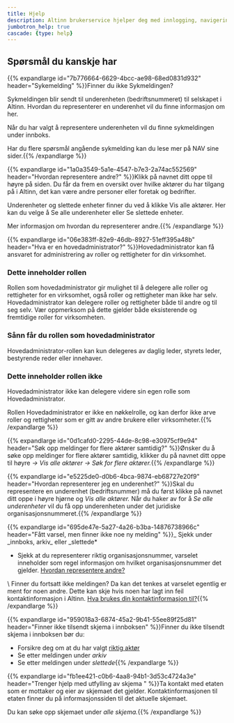 ```yaml
---
title: Hjelp
description: Altinn brukerservice hjelper deg med innlogging, navigering, delegering og veien frem til et skjema. Har du spørsmål om utfylling av et skjema må du kontakte etaten som eier det.
jumbotron_help: true
cascade: {type: help}
---
```


## Spørsmål du kanskje har

{{% expandlarge id="7b776664-6629-4bcc-ae98-68ed0831d932" header="Sykemelding" %}}Finner du ikke Sykmeldingen? 

Sykmeldingen blir sendt til underenheten (bedriftsnummeret) til selskapet i Altinn. Hvordan du representerer en underenhet vil du finne informasjon om her.

Når du har valgt å representere underenheten vil du finne sykmeldingen under innboks.

Har du flere spørsmål angående sykmelding kan du lese mer på NAV sine sider.{{% /expandlarge %}}

{{% expandlarge id="1a0a3549-5a1e-4547-b7e3-2a74ac552569" header="Hvordan representere andre?" %}}Klikk på navnet ditt oppe til høyre på siden. Du får da frem en oversikt over hvilke aktører du har tilgang på i Altinn, det kan være andre personer eller foretak og bedrifter.

Underenheter og slettede enheter finner du ved å klikke Vis alle aktører. Her kan du velge å Se alle underenheter eller Se slettede enheter.

Mer informasjon om hvordan du representerer andre.{{% /expandlarge %}}

{{% expandlarge id="06e383ff-82e9-46db-8927-51eff395a48b" header="Hva er en hovedadministrator?" %}}Hovedadministrator kan få ansvaret for administrering av roller og rettigheter for din virksomhet.

### Dette inneholder rollen

Rollen som hovedadministrator gir mulighet til å delegere alle roller og rettigheter for en virksomhet, også roller og rettigheter man ikke har selv. Hovedadministrator kan delegere roller og rettigheter både til andre og til seg selv. Vær oppmerksom på dette gjelder både eksisterende og fremtidige roller for virksomheten.

### Sånn får du rollen som hovedadministrator

Hovedadministrator-rollen kan kun delegeres av daglig leder, styrets leder, bestyrende reder eller innehaver.

### Dette inneholder rollen ikke

Hovedadministrator ikke kan delegere videre sin egen rolle som Hovedadministrator.

Rollen Hovedadministrator er ikke en nøkkelrolle, og kan derfor ikke arve roller og rettigheter som er gitt av andre brukere eller virksomheter.{{% /expandlarge %}}

{{% expandlarge id="0d1cafd0-2295-44de-8c98-e30975cf9e94" header="Søk opp meldinger for flere aktører samtidig?" %}}Ønsker du å søke opp meldinger for flere aktører samtidig, klikker du på navnet ditt oppe til høyre _→ Vis alle aktører → Søk for flere aktører._{{% /expandlarge %}}

{{% expandlarge id="e5225de0-d0b6-4bca-9874-eb68727e20f9" header="Hvordan representerer jeg en underenhet?" %}}Skal du representere en underenhet (bedriftsnummer) må du først klikke på navnet ditt oppe i høyre hjørne og _Vis alle aktører._ Når du haker av for å _Se alle underenheter_ vil du få opp underenheten under det juridiske organisasjonsnummeret.{{% /expandlarge %}}

{{% expandlarge id="695de47e-5a27-4a26-b3ba-14876738966c" header="Fått varsel, men finner ikke noe ny melding" %}}_ Sjekk under \_innboks, arkiv_ eller \_slettede\*

-   Sjekk at du representerer riktig organisasjonsnummer, varselet inneholder som regel informasjon om hvilket organisasjonsnummer det gjelder. [Hvordan representere andre?](https://www.altinn.no/hjelp/innboks/innboks/hvordan-velge-aktorprofil/ "Representere andre") 

\\
Finner du fortsatt ikke meldingen? Da kan det tenkes at varselet egentlig er ment for noen andre. Dette kan skje hvis noen har lagt inn feil kontaktinformasjon i Altinn. [Hva brukes din kontaktinformasjon til?](https://www.altinn.no/hjelp/profil/kontaktinformasjon/hva-brukes-kontaktinformasjon-til/ "Hva brukes din kontaktinformasjon til?"){{% /expandlarge %}}

{{% expandlarge id="959018a3-6874-45a2-9b41-55ee89f25d81" header="Finner ikke tilsendt skjema i innboksen" %}}Finner du ikke tilsendt skjema i innboksen bør du:

-   Forsikre deg om at du har valgt [riktig aktør](https://www.altinn.no/hjelp/innboks/innboks/hvordan-velge-aktorprofil/ "Aktør")
-   Se etter meldingen under _arkiv_
-   Se etter meldingen under _slettede_{{% /expandlarge %}}

{{% expandlarge id="fb1ee421-c0b6-4aa8-94b1-3d53c4724a3e" header="Trenger hjelp med utfylling av skjema " %}}Ta kontakt med etaten som er mottaker og eier av skjemaet det gjelder. Kontaktinformasjonen til etaten finner du på informasjonssiden til det aktuelle skjemaet.

Du kan søke opp skjemaet under _alle skjema._{{% /expandlarge %}}

